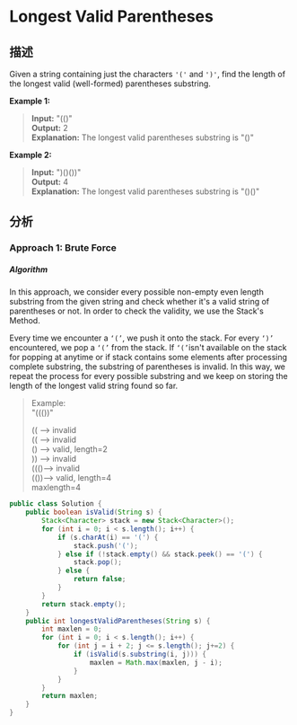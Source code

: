 # Longest Valid Parentheses

## 描述

Given a string containing just the characters `'('` and `')'`, find the length of the longest valid (well-formed) parentheses substring.

**Example 1:**  

> **Input:** "(()"   
> **Output:** 2  
> **Explanation:** The longest valid parentheses substring is "()"  

**Example 2:**  

> **Input:** ")()())"  
> **Output:** 4  
> **Explanation:** The longest valid parentheses substring is "()()"  

## 分析

### Approach 1: Brute Force

##### Algorithm

In this approach, we consider every possible non-empty even length substring from the given string and check whether it's a valid string of parentheses or not. In order to check the validity, we use the Stack's Method.

Every time we encounter a `‘(’`, we push it onto the stack. For every `‘)’` encountered, we pop a `‘(’` from the stack. If `‘(’`isn't available on the stack for popping at anytime or if stack contains some elements after processing complete substring, the substring of parentheses is invalid. In this way, we repeat the process for every possible substring and we keep on storing the length of the longest valid string found so far.

> Example:  
> "((())"  
>  
> (( --> invalid  
> (( --> invalid  
> () --> valid, length=2  
> )) --> invalid  
> ((()--> invalid  
> (())--> valid, length=4  
> maxlength=4  



```java
public class Solution {
    public boolean isValid(String s) {
        Stack<Character> stack = new Stack<Character>();
        for (int i = 0; i < s.length(); i++) {
            if (s.charAt(i) == '(') {
                stack.push('(');
            } else if (!stack.empty() && stack.peek() == '(') {
                stack.pop();
            } else {
                return false;
            }
        }
        return stack.empty();
    }
    public int longestValidParentheses(String s) {
        int maxlen = 0;
        for (int i = 0; i < s.length(); i++) {
            for (int j = i + 2; j <= s.length(); j+=2) {
                if (isValid(s.substring(i, j))) {
                    maxlen = Math.max(maxlen, j - i);
                }
            }
        }
        return maxlen;
    }
}
```

